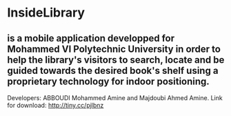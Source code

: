 # InsideLibrary 
## is a mobile application developped for Mohammed VI Polytechnic University in order to help the library's visitors to search, locate and be guided towards the desired book's shelf using a proprietary technology for indoor positioning.

Developers: ABBOUDI Mohammed Amine and Majdoubi Ahmed Amine.
Link for download: http://tiny.cc/pjlbnz
